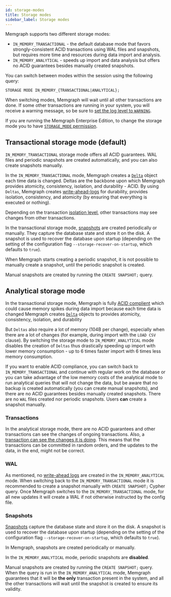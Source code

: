 ```yaml
---
id: storage-modes
title: Storage modes
sidebar_label: Storage modes
---
```


Memgraph supports two different storage modes:
* `IN_MEMORY_TRANSACTIONAL` - the default database mode that favors
    strongly-consistent ACID transactions using WAL files and snapshots,
    but requires more time and resources during data import and analysis.
* `IN_MEMORY_ANALYTICAL` - speeds up import and data analysis but offers no ACID
    guarantees besides manually created snapshots.

You can switch between modes within the session using the following query:

```cypher
STORAGE MODE IN_MEMORY_{TRANSACTIONAL|ANALYTICAL};
```

When switching modes, Memgraph will wait until all other transactions are done. If some other transactions are running in your system, you will receive a warning message, so be sure to [set the log level to `WARNING`](/reference-guide/configuration.md#other).

If you are running the Memgraph Enterprise Edition, to change the storage mode
you to have [`STORAGE_MODE` permission](/reference-guide/auth-module.md).

## Transactional storage mode (default)

`IN_MEMORY_TRANSACTIONAL` storage mode offers all ACID guarantees. WAL files and
periodic snapshots are created automatically, and you can also create snapshots
manually. 

In the `IN_MEMORY_TRANSACTIONAL` mode, Memgraph creates a
[`Delta`](/memgraph/under-the-hood/storage#delta-memory-layout) object each time
data is changed. Deltas are the backbone upon which Memgraph provides atomicity,
consistency, isolation, and durability - ACID. By using `Deltas`, Memgraph
creates [write-ahead-logs](/memgraph/reference-guide/backup#write-ahead-logging)
for durability, provides isolation, consistency, and atomicity (by ensuring that
everything is executed or nothing). 

Depending on the transaction [isolation
level](/memgraph/reference-guide/transactions#isolation-levels), other transactions may
see changes from other transactions.

In the transactional storage mode,
[snapshots](/memgraph/reference-guide/backup#snapshots) are created periodically
or manually. They capture the database state and store it on the disk. A
snapshot is used to recover the database upon startup (depending on the setting
of the configuration flag `--storage-recover-on-startup`, which defaults to
`true`).

When Memgraph starts creating a periodic snapshot, it is not possible to
manually create a snapshot, until the periodic snapshot is created.

Manual snapshots are created by running the `CREATE SNAPSHOT;` query. 

## Analytical storage mode

In the transactional storage mode, Memgraph is fully [ACID
complient](/reference-guide/backup.md) which could cause memory spikes during data
import because each time data is changed Memgraph creates
[`Delta`](/memgraph/under-the-hood/storage#delta-memory-layout) objects to
provides atomicity, consistency, isolation, and durability 

But `Deltas` also require a lot of memory (104B per change), especially when
there are a lot of changes  (for example, during import with the `LOAD CSV`
clause). By switching the storage mode to `IN_MEMORY_ANALYTICAL` mode disables
the creation of `Deltas` thus drastically speeding up import with lower memory
consumption - up to 6 times faster import with 6 times less memory consumption.

If you want to enable ACID compliance, you can switch back to
`IN_MEMORY_TRANSACTIONAL` and continue with regular work on the database or you
can take advantage of the low memory costs of the analytical mode to run
analytical queries that will not change the data, but be aware that no backup is
created automatically (you can create manual snapshots), and there are no ACID
guarantees besides manually created snapshots. There are no `WAL` files created
nor periodic snapshots. Users **can** create a snapshot manually. 

### Transactions

In the analytical storage mode, there are no ACID guarantees and other
transactions can see the changes of ongoing transactions. Also, a [transaction
can see the changes it is
doing](/memgraph/reference-guide/transactions#isolation-levels). This means that
the transactions can be committed in random orders, and the updates to the data,
in the end, might not be correct. 

### WAL

As mentioned, no [write-ahead
logs](/memgraph/reference-guide/backup#write-ahead-logging) are created in the
`IN_MEMORY_ANALYTICAL` mode. When switching back to the
`IN_MEMORY_TRANSACTIONAL` mode it is recommended to create a snapshot manually
with `CREATE SNAPSHOT;` Cypher query. Once Memgraph switches to the
`IN_MEMORY_TRANSACTIONAL` mode, for all new updates it will create a WAL if not
otherwise instructed by the config file.

### Snapshots

[Snapshots](/memgraph/reference-guide/backup#snapshots) capture the database
state and store it on the disk. A snapshot is used to recover the database upon
startup (depending on the setting of the configuration flag
`--storage-recover-on-startup`, which defaults to `true`).

In Memgraph, snapshots are created periodically or manually. 

In the `IN_MEMORY_ANALYTICAL` mode, periodic snapshots are **disabled**.

Manual snapshots are created by running the `CREATE SNAPSHOT;` query. When the
query is run in the `IN_MEMORY_ANALYTICAL` mode, Memgraph guarantees that it
will be **the only** transaction present in the system, and all the other
transactions will wait until the snapshot is created to ensure its validity.